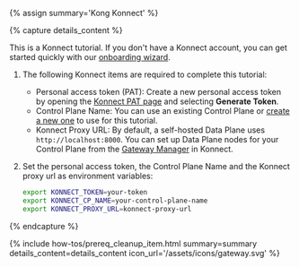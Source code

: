 {% assign summary='Kong Konnect' %}

{% capture details_content %}

This is a Konnect tutorial. 
If you don't have a Konnect account, you can get started quickly with our [onboarding wizard](https://konghq.com/products/kong-konnect/register?utm_medium=referral&utm_source=docs).

1. The following Konnect items are required to complete this tutorial:

    * Personal access token (PAT): Create a new personal access token by opening the [Konnect PAT page](https://cloud.konghq.com/global/account/tokens) and selecting **Generate Token**.
    * Control Plane Name: You can use an existing Control Plane or [create a new one](https://cloud.konghq.com/us/gateway-manager/create-control-plane) to use for this tutorial.
    * Konnect Proxy URL: By default, a self-hosted Data Plane uses `http://localhost:8000`. You can set up Data Plane nodes for your Control Plane from the [Gateway Manager](https://cloud.konghq.com/us/gateway-manager/) in Konnect.

2. Set the personal access token, the Control Plane Name and the Konnect proxy url as environment variables:

    ```sh
    export KONNECT_TOKEN=your-token
    export KONNECT_CP_NAME=your-control-plane-name
    export KONNECT_PROXY_URL=konnect-proxy-url
    ```

{% endcapture %}


{% include how-tos/prereq_cleanup_item.html summary=summary details_content=details_content icon_url='/assets/icons/gateway.svg' %}